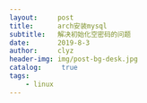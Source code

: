 ```yaml
---
layout:     post
title:      arch安装mysql
subtitle:   解决初始化空密码的问题
date:       2019-8-3
author:     clyz
header-img: img/post-bg-desk.jpg
catalog: 	 true
tags:
    - linux
---  
```


